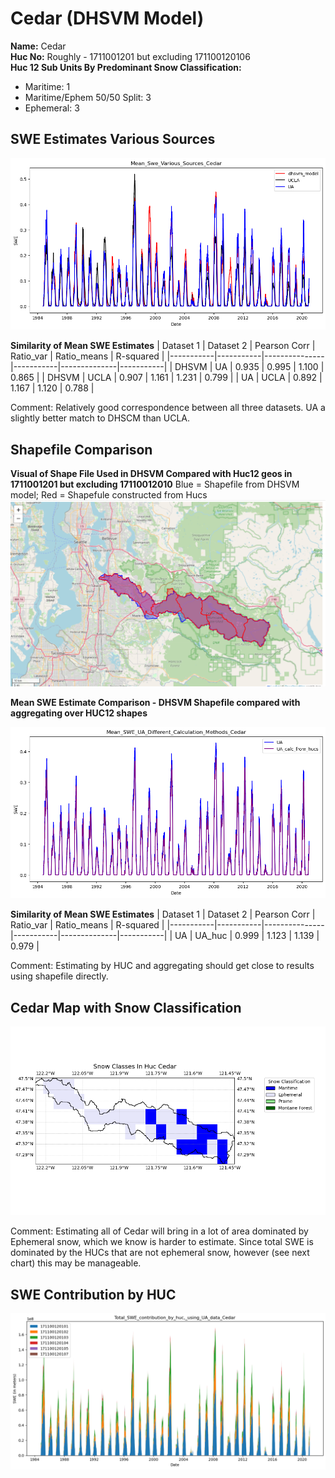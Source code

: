 # Cedar (DHSVM Model) 


**Name:**             Cedar <br>
**Huc No:**           Roughly - 1711001201 but excluding 171100120106 <br> 
**Huc 12 Sub Units By Predominant Snow Classification:**
- Maritime: 1
- Maritime/Ephem 50/50 Split: 3
- Ephemeral: 3

## SWE Estimates Various Sources 
![](../basic_maps/Mean_Swe_Various_Sources_Cedar.png)

**Similarity of Mean SWE Estimates**
| Dataset 1 | Dataset 2 | Pearson Corr | Ratio_var | Ratio_means | R-squared |
|-----------|-----------|---------------|-----------|--------------|-----------|
| DHSVM     | UA        | 0.935         | 0.995     | 1.100        | 0.865     |
| DHSVM     | UCLA      | 0.907         | 1.161     | 1.231        | 0.799     |
| UA        | UCLA      | 0.892         | 1.167     | 1.120        | 0.788     |

Comment: Relatively good correspondence between all three datasets.  UA a slightly better match to DHSCM than UCLA.  
  
## Shapefile Comparison 
**Visual of Shape File Used in DHSVM Compared with Huc12 geos in 1711001201 but excluding 17110012010**
Blue = Shapefile from DHSVM model; Red = Shapefule constructed from Hucs
![](../basic_maps/CedarShapes.png)

**Mean SWE Estimate Comparison - DHSVM Shapefile compared with aggregating over HUC12 shapes**

![](../basic_maps/Mean_SWE_UA_Different_Calculation_Methods_Cedar.png)

**Similarity of Mean SWE Estimates**
| Dataset 1 | Dataset 2 | Pearson Corr | Ratio_var | Ratio_means | R-squared |
|-----------|-----------|---------------|-----------|--------------|-----------|
| UA        | UA_huc    | 0.999         | 1.123     | 1.139        | 0.979     |

Comment: Estimating by HUC and aggregating should get close to results using shapefile directly.  

## Cedar Map with Snow Classification 

![](../basic_maps/Snow_classes_in_Cedar.png)

Comment:  Estimating all of Cedar will bring in a lot of area dominated by Ephemeral snow, which we know is harder to estimate.  Since total SWE is dominated by the HUCs that are not ephemeral snow, however (see next chart) this may be manageable. 

## SWE Contribution by HUC 
![](../basic_maps/Total_SWE_contribution_by_huc_using_UA_data_for_Cedar.png)


